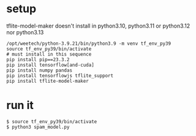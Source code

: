 # setup
tflite-model-maker doesn't install in python3.10, python3.11 or python3.12 nor python3.13

```
/opt/weetech/python-3.9.21/bin/python3.9 -m venv tf_env_py39
source tf_env_py39/bin/activate
# must install in this sequence
pip install pip==23.3.2
pip install tensorflow[and-cuda]
pip install numpy pandas
pip install tensorflowjs tflite_support
pip install tflite-model-maker
```

# run it
```
$ source tf_env_py39/bin/activate
$ python3 spam_model.py
```
